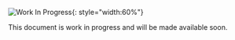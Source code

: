 
![Work In Progress]({{base_path}}/assets/img/work-in-progress.png){: style="width:60%"}

This document is work in progress and will be made available soon.

<div hidden>

NOTE TO WRITERS:
- Pull the content of this page to the page that is work in progress.
- Add these div tags in that page to hide the incomplete content similar to how this message has been hidden.

</div>
